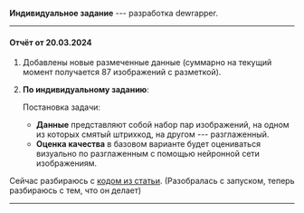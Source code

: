 **Индивидуальное задание** --- разработка dewrapper.
<!-- blank line -->
----
<!-- blank line -->
#### Отчёт от 20.03.2024
1. Добавлены новые размеченные данные (суммарно на текущий момент получается 87 изображений с разметкой).
2. **По индивидуальному заданию**:
   
   Постановка задачи:
   
   - **Данные** представляют собой набор пар изображений, на одном из которых смятый штрихкод, на другом --- разглаженный.
   - **Оценка качества** в базовом варианте будет оцениваться визуально по разглаженным с помощью нейронной сети изображениям.

Сейчас разбираюсь с [кодом из статьи](https://github.com/mhashas/Document-Image-Unwarping-pytorch/tree/master). 
(Разобралась с запуском, теперь разбираюсь с тем, что он делает) 
<!-- blank line -->
----
<!-- blank line -->
